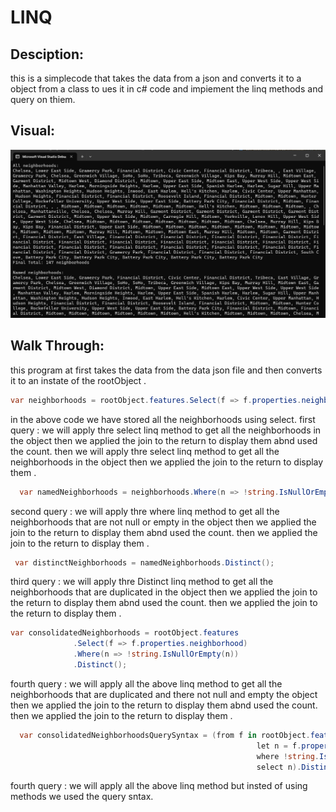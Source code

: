 # LINQ

## Desciption:
this is a simplecode that takes the data from a json and converts it to a object from a class to ues it in  c# code and impiement the linq methods and query on thiem.
## Visual:
![pic](pic.png)

 ## Walk Through:
this program at first takes the data from the data json file and then converts it to an instate of the rootObject .
```c# 
var neighborhoods = rootObject.features.Select(f => f.properties.neighborhood);
```
in the above code we have stored all the neighborhoods using select. 
 first query : we will apply thre select linq method to get all the neighborhoods in the object then we applied the join to the return to display them abnd used the count.
then we will apply thre select linq method to get all the neighborhoods in the object then we applied the join to the return to display them .
```c# 
  var namedNeighborhoods = neighborhoods.Where(n => !string.IsNullOrEmpty(n));
```
 second query : we will apply thre where linq method to get all the neighborhoods that are not null or empty in the object then we applied the join to the return to display them abnd used the count.
 then we applied the join to the return to display them .

 ```c# 
  var distinctNeighborhoods = namedNeighborhoods.Distinct();
```
third query : we will apply thre Distinct linq method to get all the neighborhoods that are duplicated in the object then we applied the join to the return to display them abnd used the count.
 then we applied the join to the return to display them .
  ```c# 
  var consolidatedNeighborhoods = rootObject.features
                .Select(f => f.properties.neighborhood)
                .Where(n => !string.IsNullOrEmpty(n))
                .Distinct();
```
fourth query : we will apply all the above  linq method to get all the neighborhoods that are duplicated and there not null and empty the object then we applied the join to the return to display them abnd used the count.
 then we applied the join to the return to display them .
 ```c# 
   var consolidatedNeighborhoodsQuerySyntax = (from f in rootObject.features
                                                        let n = f.properties.neighborhood
                                                        where !string.IsNullOrEmpty(n)
                                                        select n).Distinct();
```
fourth query : we will apply all the above  linq method but insted of using methods we used the query sntax.
